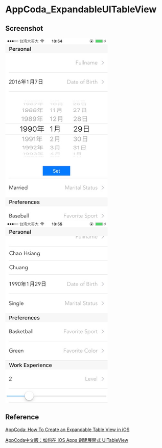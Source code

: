 # AppCoda_ExpandableUITableView

Screenshot
-----------
![Xcode indent settings](Screenshot/img1.jpg)
![Xcode indent settings](Screenshot/img2.jpg)

Reference
-----------
[AppCoda: How To Create an Expandable Table View in iOS ](http://www.appcoda.com/expandable-table-view/) 


[AppCoda中文版：如何在 iOS Apps 創建展開式 UITableView ](http://www.appcoda.com.tw/expandable-table-view/)
